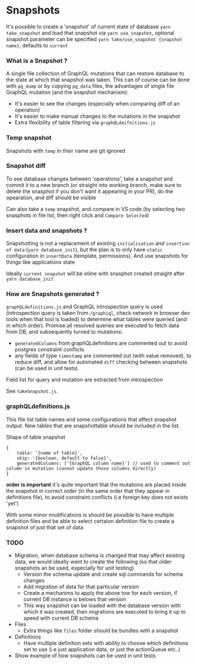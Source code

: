 # Snapshots

It's possible to create a 'snapshot' of current state of database `yarn take_snapshot` and load that snapshot via `yarn use_snapshot`, optional snapshot parameter can be specified `yarn take/use_snapshot {snapshot name}`, defaults to `current`

### What is a Snapshot ?

A single file collection of GraphQL mutations that can restore database to the state at which that snapshot was taken. This can of course can be done with `pg_dump` or by copying `pg_data` files, the advantages of single file GraphQL mutation (and the snapshot mechanism):

- It's easier to see the changes (especially when comparing diff of an operation)
- It's easier to make manual changes to the mutations in the snapshot
- Extra flexibility of table filtering via `graphQLdeifnitions.js`

### Temp snapshot

Snapshots with `temp` in their name are git ignored

### Snapshot diff

To see database changes between 'operations', take a snapshot and commit it to a new branch (or straight into working branch, make sure to delete the snasphot if you don't want it appearing in your PR), do the opearation, and diff should be visible

Can also take a `temp` snapshot, and compare in VS code (by selecting two snasphots in file list, then right click and `Compare Selected`)

### Insert data and snapshots ?

Snapshotting is not a replacement of existing `initialisation` and `insertion of data` (`yarn database_init`), but the plan is to only have `static` configuration in `insertData` (template, permissions). And use snapshots for things like applications state

Ideally `current snapshot` will be inline with snasphot created straight after `yarn database_init`

### How are Snapshots generated ?

`graphQLdefinitions.js` and GraphQL introspection query is used (introspection query is taken from `/graphiql`, check network in browser dev tools when that tool is loaded) to determine what tables were queried (and in which order). Promise.all resolved queries are executed to fetch data from DB, and subsequently turned to mutations:

- `generatedColumns` from graphQLdefinitions are commented out to avoid postgres constraint conflicts
- any fields of type `timestamp` are commented out (with value removed), to reduce diff, and allow for automated `diff` checking between snapshots (can be used in unit tests)

Field list for query and mutation are extracted from introspection

See `takeSnapshot.js`.

### graphQLdefinitions.js

This file list table names and some configurations that affect snapshot output. New tables that are snapshottable should be included in the list.

Shape of table snapshot

```JS
{
    table: '{name of table}',
    skip: '{boolean, default to false}',
    generatedColumns: ['{GraphQL column name}'] // used to comment out column in mutation (cannot update those columns directly)
}
```

**order is important** it's quite important that the mutations are placed inside the snapshot in correct order (in the same order that they appear in definitions file), to avoid constraint conflicts (i.e foreign key does not exists 'yet')

With some minor modifications is should be possible to have multiple definition files and be able to select certaion definition file to create a snapshot of just that set of data

### TODO

- Migration, when database schema is changed that may affect existing data, we would ideally want to create the following (so that older snapshots an be used, especially for unit testing)
  - Version the schema update and create sql commands for schema changes
  - Add migration of data for that particular version
  - Create a mechanims to apply the above tow for each version, if current DB instance is belows that version
  - This way snapshot can be loaded with the database version with which it was created, then migrations are executed to bring it up to speed with current DB schema
- Files
  - Extra things like `files` folder should be bundles with a snapshot
- Definitions
  - Have multiple definition sets with ability to choose which definitions set to use (i.e just application data, or just the actionQueue etc..)
- Show example of how snapshots can be used in unit tests
